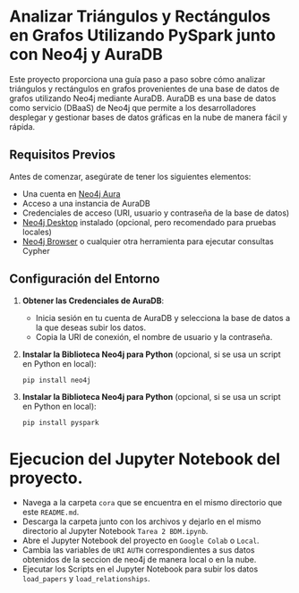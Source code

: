 # Analizar Triángulos y Rectángulos en Grafos Utilizando PySpark junto con Neo4j y AuraDB

Este proyecto proporciona una guía paso a paso sobre cómo analizar triángulos y rectángulos en grafos provenientes de una base de datos de grafos utilizando Neo4j mediante AuraDB. AuraDB es una base de datos como servicio (DBaaS) de Neo4j que permite a los desarrolladores desplegar y gestionar bases de datos gráficas en la nube de manera fácil y rápida.


## Requisitos Previos

Antes de comenzar, asegúrate de tener los siguientes elementos:

- Una cuenta en [Neo4j Aura](https://aura.neo4j.com/)
- Acceso a una instancia de AuraDB
- Credenciales de acceso (URI, usuario y contraseña de la base de datos)
- [Neo4j Desktop](https://neo4j.com/download/) instalado (opcional, pero recomendado para pruebas locales)
- [Neo4j Browser](https://neo4j.com/developer/neo4j-browser/) o cualquier otra herramienta para ejecutar consultas Cypher

## Configuración del Entorno

1. **Obtener las Credenciales de AuraDB**: 
   - Inicia sesión en tu cuenta de AuraDB y selecciona la base de datos a la que deseas subir los datos.
   - Copia la URI de conexión, el nombre de usuario y la contraseña.

2. **Instalar la Biblioteca Neo4j para Python** (opcional, si se usa un script en Python en local):
   ```sh
   pip install neo4j

3. **Instalar la Biblioteca Neo4j para Python** (opcional, si se usa un script en Python en local):
    ```sh
    pip install pyspark

#  Ejecucion del Jupyter Notebook del proyecto.

- Navega a la carpeta `cora` que se encuentra en el mismo directorio que este `README.md`.
- Descarga la carpeta junto con los archivos y dejarlo en el mismo directorio al Jupyter Notebook `Tarea 2 BDM.ipynb`.
- Abre el Jupyter Notebook del proyecto en `Google Colab` o `Local`.
- Cambia las variables de `URI` `AUTH` correspondientes a sus datos obtenidos de la seccion de neo4j de manera local o en la nube.
- Ejecutar los Scripts en el Jupyter Notebook para subir los datos `load_papers` y `load_relationships`.
